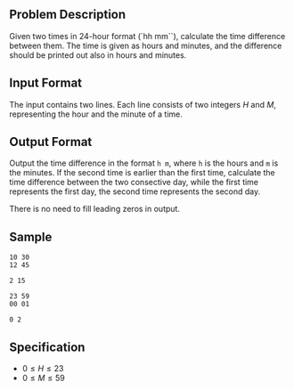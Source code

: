 ## Problem Description
Given two times in 24-hour format (`hh mm``), calculate the time difference between them. The time is given as hours and minutes, and the difference should be printed out also in hours and minutes.

## Input Format
The input contains two lines. Each line consists of two integers $H$ and $M$, representing the hour and the minute of a time.

## Output Format
Output the time difference in the format `h m`, where `h` is the hours and `m` is the minutes. If the second time is earlier than the first time, calculate the time difference between the two consective day, while the first time represents the first day, the second time represents the second day.

There is no need to fill leading zeros in output.

## Sample

```input1
10 30
12 45
```

```output1
2 15
```

```input2
23 59
00 01
```

```output2
0 2
```

## Specification
- $0 \leq H \leq 23$
- $0 \leq M \leq 59$
